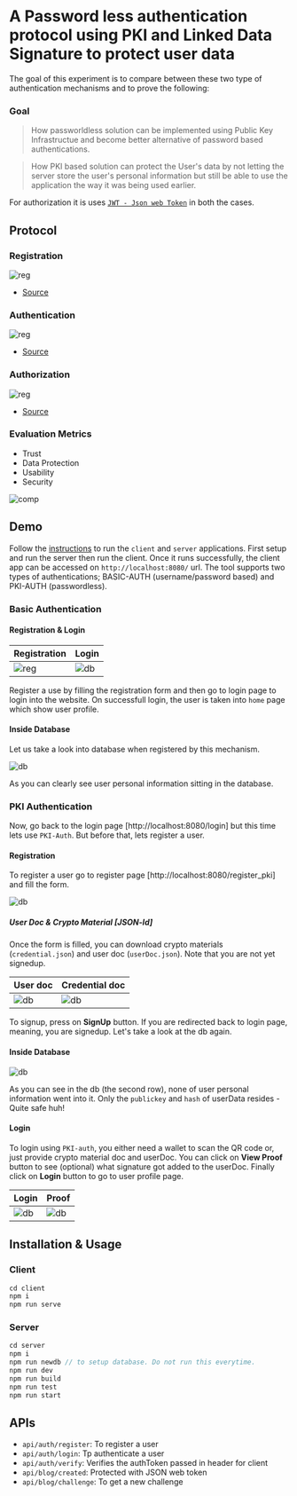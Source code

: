# A Password less authentication protocol using PKI and Linked Data Signature to protect user data

The goal of this experiment is to compare between these two type of authentication mechanisms and to prove the following:

### Goal

> How passworldless solution can be implemented using Public Key Infrastructue and become better alternative of password based authentications. 

> How PKI based solution can protect the User's data by not letting the server store the user's personal information but still be able to use the application the way it was being used earlier. 

For authorization it is uses [`JWT - Json web Token`](docs/jwt-concept.md) in both the cases.

## Protocol

### Registration

![reg](docs/PKI-seq-reg.svg)

- [Source](https://sequencediagram.org/index.html#initialData=C4S2BsFMAIAUGkCSBaAggVQCoAkBc0AlSAcxAGdgAnAQ1AHsA7AKCYAdrLQBjEdh4aF3AhI-Nh269q-aGUiUAbvJZCR-ZAD45i+fiIBHAK6QKZaJRLkqtEI2jtikJtqWVoyTatHA9lijXoGaAAzOkoAW2gAbXQAEVRYELDwgF0mBjpgGDpXQWFvXABGADpoADEQcHAzYAALGCJSfxs7UIjoAB0GACZS2LoAdwZwOmoAEzNHBnlaSDHoACkAZQB5ADlkcHmxui4yXC7oI+gAKhP0bX6uYoArMkYz6Gl5s4BhSgBPVmA6W-uGM5dADMpSWPwsNXqcmgOy4hnC3jMIAYh2Ohm0yGoUwEYWgIy41HAMMgChAXEgXQALKULvJ7BC5JCYGcyCBiAxDKxHgAjQzAH4MUoqfIyTSyeSufBLNkc1jmSBGEzAYpdWAcajhfbQADerEM3OEXHgkA+ABpZLVqECABTo+RXACUAF90plsrkXLpoEsJXSKGETPZ9YbjR8ngwxl0yJabXbKI7oMjoHUYHHk9QDZBis5fW4PBovPwpTLOYQTKxGHJSit4NmmEA)

### Authentication

![reg](docs/PKI-seq-authen.svg)

- [Source](https://sequencediagram.org/index.html#initialData=C4S2BsFMAIAUGkCSBaAggVQCoAkBc1UBXYAC0gDtQBjAQ1AHtyAoJgBxoCdqR3LorwICsDaduvYNADOkDgDdZLAUMrIAfDPmz8AJUgBHQpCnAp0cPQDmIctHaXITcvWAx6CjtNkfcARgB00ADiFLJ0kAAm0DT8JDTgUOQO0AC80ISEIBEAFACUADrkAEyBAFIA6pgAwnEJFMlpUiCW5NlUtYkOADTQAFYA7sAAypBUHJDAuUyaHtDI6vyCwrgAMlY2djTJ-WAk0ACKOvz0EZCFsJw0ALZS+ADeFdUd9ZA97fGdr9AR9Fc0NgBfJwuNyzZTLKpLPiQXaydIyMwkEBmQiaaIOSiFYD0aS0WykGCHY6naLkKJNFpmAmFVGyAAi9Co8Jsln4HAAnqxsdA-q4OCB4tAAFRCgDyOhFhUK6FYFhoUQARi49gSZN9GYQrsIzDQyXZxlIEViyMKhUNmuQRdAFcRsficXRgDR2tACfr6PQAGY9N0U8iRBlUbIrOlDXL+KXkP0BxmpaQW7K0jiBnqsflycLwSDs1OEBWCKhZnOxD4vHo-P42ArkaVovHRcBSHFyIT9V0mx3Osjki10QjjCPkUXkKgwN1pj2e6DI6LAJ3tSKunEipOBkU9JOFNPGBGmtbWS1C622xiBJjgvjqGbafcbPSGYzAADc50uN3u5paMao91XdBoqYcJOAK5vmICFtmAKFNgkDyrItzQAA2gA5AAHsgNDECQyDYgA1hQyH4I8NSlkkkAALrAq40DuHC14cH4gQAKKocAHDOpIaEYVhOH0Ph5DIdAZBwRwhQlNAABqsggJ67LQI8T4lnUZFxh4MnstkxHPGRPQDMMozjJMVGgnR3jaAE0A1KMuFmDJ7YwKweYFkW0CQKhyKmNOtgRAqAD8YmBFJ-KyfZs7zt27peopkbQLF0BqbJ2Sfv6EQpnYTngUWXQVv85BvNpDjVoUADMzGsexVCSG6K6aHS-5Wp6QFXPGX6pYyhQACyBCE-rsdRIpSHExWJrV-65JK5AAKyBFZVA2dOU5unEg1ed8CqpGkGJhK4UTLSQhQAGzdaEfXGKajxWjspBEZUcZ+iN9L-rpgwjGMExTPRczqBewD4LetgGqwjAyIpFzse+0APJUG6jU6QIsEwQA)

### Authorization

![reg](docs/PKI-seq-autho.svg)

- [Source](https://sequencediagram.org/index.html#initialData=C4S2BsFMAIAUGkCSBaAggVQCoAkBc1UBXYACwHsAnEALwENQyA7AKGYAdaLQBjEDx4NG7gQkAe048+tAdADOkCgDdFrRmWAwyKikJFjg+AML7ZAc0jA50AFIB1TNCbcY4MmYsATRC2GiByAB8CsqKuABKkACOhJBygmwUGpDcmp6RcmSEFC4AOozYkLSeinL4ANoA5AAeyLTEJMjAZADWYpX49pgAuszqmk468oo6uACMAHTQAKLVwBS0qdA1dQ1Nre3QJEUlFPkATFMAaoogAGYAnrYOANzQOucXABRdADTQAFYA7sAAyikUSwASmYISGyCCfgM+FQ4DcX2sixccjkrCAA)


### Evaluation Metrics

* Trust
* Data Protection
* Usability
* Security

![comp](docs/comparision.png)

## Demo 

Follow the [instructions](#installation--usage) to run the `client` and `server` applications. First setup and run the server then run the client. Once it runs successfully, the client app can be accessed on `http://localhost:8080/` url. The tool supports two types of authentications; BASIC-AUTH (username/password based) and PKI-AUTH (passwordless).

### Basic Authentication

#### Registration & Login

Registration | Login
------------ | ------
![reg](docs/basic-signup.png) | ![db](docs/basic-Login.png)

Register a use by filling the registration form and then go to login page to login into the website. On successfull login, the user is taken into `home` page which show user profile. 

#### Inside Database

Let us take a look into database when registered by this mechanism. 

![db](docs/baisc-db.png)

As you can clearly see user personal information sitting in the database. 

### PKI Authentication

Now, go back to the login page [http://localhost:8080/login] but this time lets use `PKI-Auth`. But before that, lets register a user. 

#### Registration

To register a user go to register page [http://localhost:8080/register_pki] and fill the form.

![db](docs/PKI-reg.png)

##### User Doc & Crypto Material [JSON-ld]

Once the form is filled, you can download crypto materials (`credential.json`) and user doc (`userDoc.json`). Note that you are not yet signedup. 

User doc | Credential doc
---------|---------------
![db](docs/PKI-userdoc.png) | ![db](docs/PKI-Crypto-material.png)

To signup, press on **SignUp** button. If you are redirected back to login page, meaning, you are signedup. Let's take a look at the db again.

#### Inside Database

![db](docs/PKI-db.png)

As you can see in the db (the second row), none of user personal information went into it. Only the `publickey` and `hash` of userData resides - Quite safe huh!

#### Login

To login using `PKI-auth`, you either need a wallet to scan the QR code or, just provide crypto material doc and userDoc. You can click on **View Proof** button to see (optional) what signature got added to the userDoc. Finally click on **Login** button to go to user profile page.

Login | Proof
------|-------
![db](docs/PKI-login.png) | ![db](docs/PKI-proof_.png)

## Installation & Usage

### Client

```js
cd client
npm i
npm run serve
```

### Server

```js
cd server
npm i
npm run newdb // to setup database. Do not run this everytime. 
npm run dev
npm run build
npm run test
npm run start 
```

## APIs

- `api/auth/register`: To register a user
- `api/auth/login`: Tp authenticate a user
- `api/auth/verify`: Verifies the authToken passed in header for client
- `api/blog/created`: Protected with JSON web token
- `api/blog/challenge`: To get a new challenge
